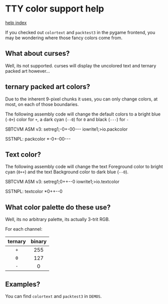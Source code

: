 # TTY color support help
[help index](index.md)

If you checked out `colortext` and `packtest3` in the pygame frontend, you may be
wondering where those fancy colors come from.

## What about curses?
Well, its not supported. curses will display the uncolored text and ternary
packed art however...

## ternary packed art colors?
Due to the inherent 9-pixel chunks it uses, you can only change colors,
at most, on each of those boundaries.

The following assembly code will change the default colors to a bright blue (`-0+`)
color for `+`, a dark cyan (`--0`) for `0` and black (`---`) for `-`

SBTCVM ASM v3:
	setreg1;-0+-00---
	iowrite1;>io.packcolor

SSTNPL:
	packcolor *-0+-00---

## Text color?

The following assembly code will change the text Foreground color to bright cyan (`0++`)
and the text Background color to dark blue (`--0`).

SBTCVM ASM v3:
	setreg1;0++--0
	iowrite1;>io.textcolor

SSTNPL:
	textcolor *0++--0

## What color palette do these use?
Well, its no arbitrary palette, its actually 3-trit RGB.

For each channel:

ternary|binary
:--:|:----:
`+` |255
`0` |127
`-` |0


## Examples?

You can find `colortext` and `packtest3` in `DEMOS`.